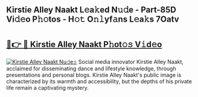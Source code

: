 ## Kirstie Alley Naakt L𝚎a𝚔ed N𝚞𝚍e - Part-85D Vi𝚍𝚎o P𝚑𝚘tos - H𝚘𝚝 O𝚗𝚕yf𝚊ns L𝚎a𝚔s 7Oatv

# <h2><a href="http://kfc632.oniu.top/?m=Kirstie+Alley+Naakt">🔗👉 🔴 Kirstie Alley Naakt P𝚑ot𝚘𝚜 V𝚒d𝚎o</a></h2>

[![Kirstie Alley Naakt Nu𝚍e𝚜](https://i.imgur.com/0qMVB7G.gif)](http://kfc632.oniu.top/?m=Kirstie+Alley+Naakt)
Social media innovator Kirstie Alley Naakt, acclaimed for disseminating dance and lifestyle knowledge, through presentations and personal blogs. Kirstie Alley Naakt's public image is characterized by its warmth and accessibility, but the depths of his private life remain a captivating mystery.  
